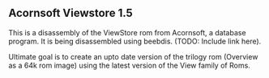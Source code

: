 ## Acornsoft Viewstore 1.5

This is a disassembly of the ViewStore rom from Acornsoft, a database
program.  It is being disassembled using beebdis. (TODO: Include link here).

Ultimate goal is to create an upto date version of the trilogy rom (Overview as a 64k rom image) using the latest version of the View family of Roms.
